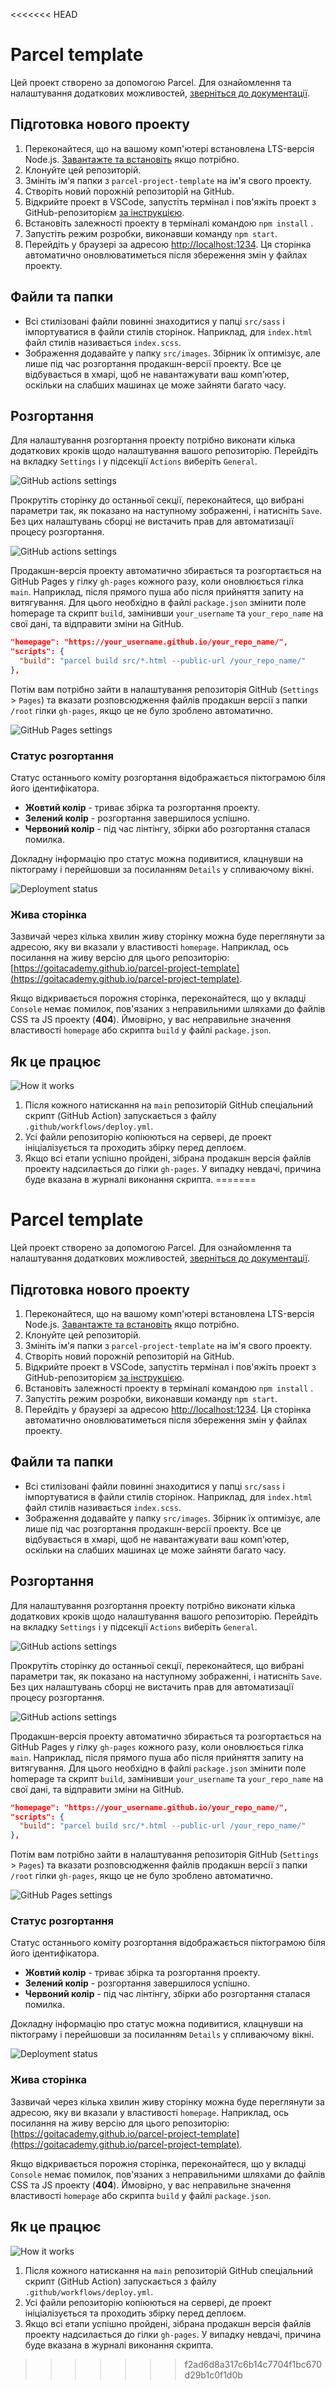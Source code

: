 <<<<<<< HEAD
# Parcel template

Цей проект створено за допомогою Parcel. Для ознайомлення та налаштування 
додаткових можливостей, [зверніться до документації](https://parceljs.org/).

## Підготовка нового проекту

1. Переконайтеся, що на вашому комп'ютері встановлена LTS-версія Node.js.
   [Завантажте та встановіть](https://nodejs.org/en/) якщо потрібно.
2. Клонуйте цей репозиторій.
3. Змініть ім'я папки з `parcel-project-template` на ім'я свого проекту.
4. Створіть новий порожній репозиторій на GitHub.
5. Відкрийте проект в VSCode, запустіть термінал і пов'яжіть проект з GitHub-репозиторієм
   [за інструкцією](https://docs.github.com/en/get-started/getting-started-with-git/managing-remote-repositories#changing-a-remote-repositorys-url).
6. Встановіть залежності проекту в терміналі командою `npm install` .
7. Запустіть режим розробки, виконавши команду `npm start`.
8. Перейдіть у браузері за адресою [http://localhost:1234](http://localhost:1234).
   Ця сторінка автоматично оновлюватиметься після збереження змін у файлах проекту. 

## Файли та папки 

- Всі стилізовані файли повинні знаходитися у папці `src/sass` і імпортуватися в 
файли стилів сторінок. Наприклад, для `index.html` файл стилів називається 
`index.scss`. 
- Зображення додавайте у папку `src/images`. Збірник їх оптимізує, але лише 
під час розгортання продакшн-версії проекту. Все це відбувається в хмарі, щоб 
не навантажувати ваш комп'ютер, оскільки на слабших машинах це може зайняти багато 
часу. 

## Розгортання

Для налаштування розгортання проекту потрібно виконати кілька додаткових кроків 
щодо налаштування вашого репозиторію. Перейдіть на вкладку `Settings` і у підсекції 
`Actions` виберіть `General`. 

![GitHub actions settings](./assets/actions-config-step-1.png)

Прокрутіть сторінку до останньої секції, переконайтеся, що вибрані параметри так, 
як показано на наступному зображенні, і натисніть `Save`. Без цих налаштувань 
сборці не вистачить прав для автоматизації процесу розгортання. 

![GitHub actions settings](./assets/actions-config-step-2.png)

Продакшн-версія проекту автоматично збирається та розгортається на GitHub 
Pages у гілку `gh-pages` кожного разу, коли оновлюється гілка `main`. Наприклад, 
після прямого пуша або після прийняття запиту на витягування. Для цього 
необхідно в файлі `package.json` змінити поле homepage та скрипт `build`, 
замінивши `your_username` та `your_repo_name` на свої дані, та відправити зміни на GitHub.

```json
"homepage": "https://your_username.github.io/your_repo_name/",
"scripts": {
  "build": "parcel build src/*.html --public-url /your_repo_name/"
},
```

Потім вам потрібно зайти в налаштування репозиторія GitHub (`Settings` > `Pages`) 
та вказати розповсюдження файлів продакшн версії з папки `/root` гілки `gh-pages`, якщо це 
не було зроблено автоматично. 

![GitHub Pages settings](./assets/repo-settings.png)

### Статус розгортання

Статус останнього коміту розгортання відображається піктограмою біля його ідентифікатора. 

- **Жовтий колір** - триває збірка та розгортання проекту. 
- **Зелений колір** - розгортання завершилося успішно. 
- **Червоний колір** - під час лінтінгу, збірки або розгортання сталася помилка. 

Докладну інформацію про статус можна подивитися, клацнувши на піктограму і перейшовши за 
посиланням `Details` у спливаючому вікні.

![Deployment status](./assets/status.png)

### Жива сторінка

Зазвичай через кілька хвилин живу сторінку можна буде переглянути за адресою, 
яку ви вказали у властивості `homepage`. Наприклад, ось посилання на живу версію 
для цього репозиторію:
[https://goitacademy.github.io/parcel-project-template](https://goitacademy.github.io/parcel-project-template).

Якщо відкривається порожня сторінка, переконайтеся, що у вкладці `Console` немає помилок,
пов'язаних з неправильними шляхами до файлів CSS та JS проекту (**404**). Ймовірно, у вас неправильне значення властивості `homepage` або скрипта `build` у файлі `package.json`.

## Як це працює

![How it works](./assets/how-it-works.png)

1. Після кожного натискання на `main` репозиторій GitHub спеціальний скрипт (GitHub Action) запускається з файлу `.github/workflows/deploy.yml`.
2. Усі файли репозиторію копіюються на сервері, де проект ініціалізується та проходить збірку перед деплоєм.
3. Якщо всі етапи успішно пройдені, зібрана продакшн версія файлів проекту надсилається до гілки `gh-pages`. У випадку невдачі, причина буде вказана в журналі виконання скрипта.
=======
# Parcel template

Цей проект створено за допомогою Parcel. Для ознайомлення та налаштування 
додаткових можливостей, [зверніться до документації](https://parceljs.org/).

## Підготовка нового проекту

1. Переконайтеся, що на вашому комп'ютері встановлена LTS-версія Node.js.
   [Завантажте та встановіть](https://nodejs.org/en/) якщо потрібно.
2. Клонуйте цей репозиторій.
3. Змініть ім'я папки з `parcel-project-template` на ім'я свого проекту.
4. Створіть новий порожній репозиторій на GitHub.
5. Відкрийте проект в VSCode, запустіть термінал і пов'яжіть проект з GitHub-репозиторієм
   [за інструкцією](https://docs.github.com/en/get-started/getting-started-with-git/managing-remote-repositories#changing-a-remote-repositorys-url).
6. Встановіть залежності проекту в терміналі командою `npm install` .
7. Запустіть режим розробки, виконавши команду `npm start`.
8. Перейдіть у браузері за адресою [http://localhost:1234](http://localhost:1234).
   Ця сторінка автоматично оновлюватиметься після збереження змін у файлах проекту. 

## Файли та папки 

- Всі стилізовані файли повинні знаходитися у папці `src/sass` і імпортуватися в 
файли стилів сторінок. Наприклад, для `index.html` файл стилів називається 
`index.scss`. 
- Зображення додавайте у папку `src/images`. Збірник їх оптимізує, але лише 
під час розгортання продакшн-версії проекту. Все це відбувається в хмарі, щоб 
не навантажувати ваш комп'ютер, оскільки на слабших машинах це може зайняти багато 
часу. 

## Розгортання

Для налаштування розгортання проекту потрібно виконати кілька додаткових кроків 
щодо налаштування вашого репозиторію. Перейдіть на вкладку `Settings` і у підсекції 
`Actions` виберіть `General`. 

![GitHub actions settings](./assets/actions-config-step-1.png)

Прокрутіть сторінку до останньої секції, переконайтеся, що вибрані параметри так, 
як показано на наступному зображенні, і натисніть `Save`. Без цих налаштувань 
сборці не вистачить прав для автоматизації процесу розгортання. 

![GitHub actions settings](./assets/actions-config-step-2.png)

Продакшн-версія проекту автоматично збирається та розгортається на GitHub 
Pages у гілку `gh-pages` кожного разу, коли оновлюється гілка `main`. Наприклад, 
після прямого пуша або після прийняття запиту на витягування. Для цього 
необхідно в файлі `package.json` змінити поле homepage та скрипт `build`, 
замінивши `your_username` та `your_repo_name` на свої дані, та відправити зміни на GitHub.

```json
"homepage": "https://your_username.github.io/your_repo_name/",
"scripts": {
  "build": "parcel build src/*.html --public-url /your_repo_name/"
},
```

Потім вам потрібно зайти в налаштування репозиторія GitHub (`Settings` > `Pages`) 
та вказати розповсюдження файлів продакшн версії з папки `/root` гілки `gh-pages`, якщо це 
не було зроблено автоматично. 

![GitHub Pages settings](./assets/repo-settings.png)

### Статус розгортання

Статус останнього коміту розгортання відображається піктограмою біля його ідентифікатора. 

- **Жовтий колір** - триває збірка та розгортання проекту. 
- **Зелений колір** - розгортання завершилося успішно. 
- **Червоний колір** - під час лінтінгу, збірки або розгортання сталася помилка. 

Докладну інформацію про статус можна подивитися, клацнувши на піктограму і перейшовши за 
посиланням `Details` у спливаючому вікні.

![Deployment status](./assets/status.png)

### Жива сторінка

Зазвичай через кілька хвилин живу сторінку можна буде переглянути за адресою, 
яку ви вказали у властивості `homepage`. Наприклад, ось посилання на живу версію 
для цього репозиторію:
[https://goitacademy.github.io/parcel-project-template](https://goitacademy.github.io/parcel-project-template).

Якщо відкривається порожня сторінка, переконайтеся, що у вкладці `Console` немає помилок,
пов'язаних з неправильними шляхами до файлів CSS та JS проекту (**404**). Ймовірно, у вас неправильне значення властивості `homepage` або скрипта `build` у файлі `package.json`.

## Як це працює

![How it works](./assets/how-it-works.png)

1. Після кожного натискання на `main` репозиторій GitHub спеціальний скрипт (GitHub Action) запускається з файлу `.github/workflows/deploy.yml`.
2. Усі файли репозиторію копіюються на сервері, де проект ініціалізується та проходить збірку перед деплоєм.
3. Якщо всі етапи успішно пройдені, зібрана продакшн версія файлів проекту надсилається до гілки `gh-pages`. У випадку невдачі, причина буде вказана в журналі виконання скрипта.
>>>>>>> f2ad6d8a317c6b14c7704f1bc670d29b1c0f1d0b
